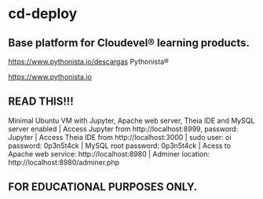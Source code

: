 # cd-deploy

## Base platform for Cloudevel® learning products.

https://www.pythonista.io/descargas
Pythonista® 

https://www.pythonista.io

## READ THIS!!!

Minimal Ubuntu VM with Jupyter, Apache web server,  Theia IDE and MySQL server enabled | Access Jupyter from http://localhost:8999, password: Jupyter |  Access Theia IDE from http://localhost:3000 | sudo user: oi password: 0p3n5t4ck | MySQL root password: 0p3n5t4ck | Acess to Apache web service: http://localhost:8980 | Adminer location: http://localhost:8980/adminer.php

## FOR EDUCATIONAL PURPOSES ONLY.
